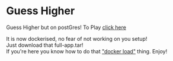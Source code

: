 # Guess Higher
Guess Higher but on postGres!
To Play [click here](https://gh-2-frontend.vercel.app)

It is now dockerised, no fear of not working on you setup!  
Just download that full-app.tar!  
If you're here you know how to do that ["docker load"](https://docs.docker.com/reference/cli/docker/image/load/) thing.
Enjoy!